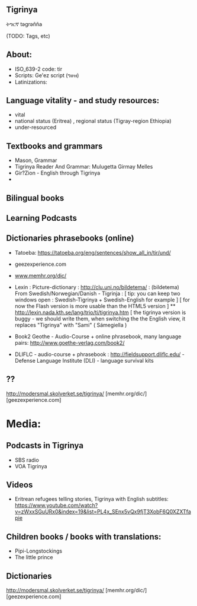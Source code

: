 ## Tigrinya 

ትግርኛ təgrəñña

(TODO: Tags, etc)
## About:
* ISO_639-2 code: tir 
* Scripts: Ge'ez script (ግዕዝ) 
* Latinizations: 

## Language vitality - and study resources:

 * vital
 * national status (Eritrea) , regional status (Tigray-region Ethiopia)
 * under-resourced

## Textbooks and grammars

 * Mason, Grammar
 * Tigrinya Reader And Grammar: Mulugetta Girmay Melles
 * Gir?Zion - English through Tigrinya
 *
 
## Bilingual books

## Learning Podcasts

## Dictionaries phrasebooks (online)

 * Tatoeba: https://tatoeba.org/eng/sentences/show_all_in/tir/und/ 
 * geezexperience.com
 * www.memhr.org/dic/
 * Lexin : Picture-dictionary : http://clu.uni.no/bildetema/ :
   (bildetema) From Swedish/Norwegian/Danish - Tigrinja :
   [ tip: you can keep two windows open : Swedish-Tigrinya + Swedish-English for example ] 
   [ for now the Flash version is more usable than the HTML5 version ] 
   ** http://lexin.nada.kth.se/lang/trio/ti/tigrinya.htm  [ the tigrinya version is buggy - we should write them, when switching the the English view, it replaces "Tigrinya" with "Sami" ( Sámegiella  )  
   
  * Book2 Geothe - Audio-Course + online phrasebook, many language pairs:  http://www.goethe-verlag.com/book2/ 
  * DLIFLC - audio-course + phrasebook : http://fieldsupport.dliflc.edu/ - Defense Language Institute (DLI) - language survival kits

## ??


http://modersmal.skolverket.se/tigrinya/
[memhr.org/dic/]
[geezexperience.com]

# Media: 

## Podcasts in Tigrinya

* SBS radio
* VOA Tigrinya 

## Videos

 * Eritrean refugees telling stories, Tigrinya with English subtitles: https://www.youtube.com/watch?v=zWxxSGuURx0&index=19&list=PL4x_SEnx5vQx9fjT3XobF6Q0XZXTfapie
 
## Children books / books with translations:

 * Pipi-Longstockings
 * The little prince
 
## Dictionaries
http://modersmal.skolverket.se/tigrinya/
[memhr.org/dic/]
[geezexperience.com]

